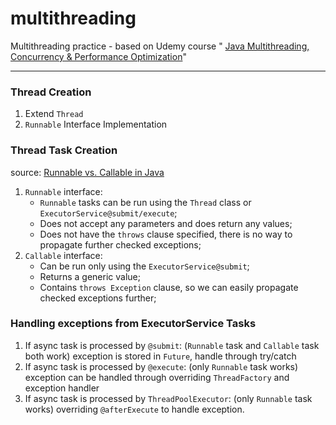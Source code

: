 # multithreading
Multithreading practice - based on Udemy course " [Java Multithreading, Concurrency &amp; Performance Optimization](https://www.udemy.com/course/java-multithreading-concurrency-performance-optimization/)"

----
### Thread Creation
1. Extend `Thread`
2. `Runnable` Interface Implementation

### Thread Task Creation
source: [Runnable vs. Callable in Java](https://www.baeldung.com/java-runnable-callable)
1. `Runnable` interface:  
   + `Runnable` tasks can be run using the `Thread` class or `ExecutorService@submit/execute`;
   + Does not accept any parameters and does return any values;
   + Does not have the `throws` clause specified, there is no way to propagate further checked exceptions;
2. `Callable` interface:  
   + Can be run only using the `ExecutorService@submit`;
   + Returns a generic value;
   + Contains `throws Exception` clause, so we can easily propagate checked exceptions further;
   
### Handling exceptions from ExecutorService Tasks
1. If async task is processed by `@submit`: (`Runnable` task and `Callable` task both work) exception is stored in `Future`, handle through try/catch 
2. If async task is processed by `@execute`: (only `Runnable` task works) exception can be handled through overriding `ThreadFactory` and exception handler
3. If async task is processed by `ThreadPoolExecutor`: (only `Runnable` task works) overriding `@afterExecute` to handle exception. 
